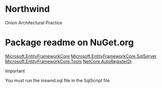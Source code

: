 # Northwind
 Onion Architectural Practice

# Package readme on NuGet.org

[Microsoft.EntityFrameworkCore](https://www.nuget.org/packages/Microsoft.EntityFrameworkCore)
[Microsoft.EntityFrameworkCore.SqlServer](https://www.nuget.org/packages/Microsoft.EntityFrameworkCore.SqlServer)
[Microsoft.EntityFrameworkCore.Tools](https://www.nuget.org/packages/Microsoft.EntityFrameworkCore.Tools)
[NetCore.AutoRegisterDi](https://www.nuget.org/packages/NetCore.AutoRegisterDi)


> [!IMPORTANT]  
You must run the inswnd.sql file in the SqlScript file